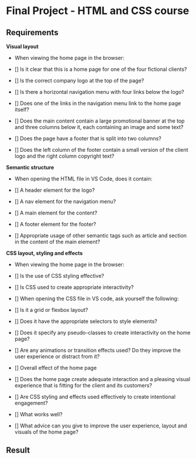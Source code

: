 # Final Project - HTML and CSS course

## Requirements

**Visual layout**

- When viewing the home page in the browser:
    
- [] Is it clear that this is a home page for one of the four fictional clients?
- [] Is the correct company logo at the top of the page?
- []  Is there a horizontal navigation menu with four links below the logo?
- []  Does one of the links in the navigation menu link to the home page itself?
- [] Does the main content contain a large promotional banner at the top and three columns below it, each containing an image and some text?
- [] Does the page have a footer that is split into two columns?
- [] Does the left column of the footer contain a small version of the client logo and the right column copyright text?

**Semantic structure**

- When opening the HTML file in VS Code, does it contain:

- [] A header element for the logo?
- [] A nav element for the navigation menu?
- [] A main element for the content?
- [] A footer element for the footer?
- [] Appropriate usage of other semantic tags such as article and section in the content of the main element?

  

**CSS layout, styling and effects**

- When viewing the home page in the browser:

- [] Is the use of CSS styling effective?
- [] Is CSS used to create appropriate interactivity?
- [] When opening the CSS file in VS code, ask yourself the following:
- [] Is it a grid or flexbox layout?
- [] Does it have the appropriate selectors to style elements?
- [] Does it specify any pseudo-classes to create interactivity on the home page?
- [] Are any animations or transition effects used? Do they improve the user experience or distract from it?
- [] Overall effect of the home page
- [] Does the home page create adequate interaction and a pleasing visual experience that is fitting for the client and its customers? 
- [] Are CSS styling and effects used effectively to create intentional engagement? 
- [] What works well? 
- [] What advice can you give to improve the user experience, layout and visuals of the home page?

## Result

